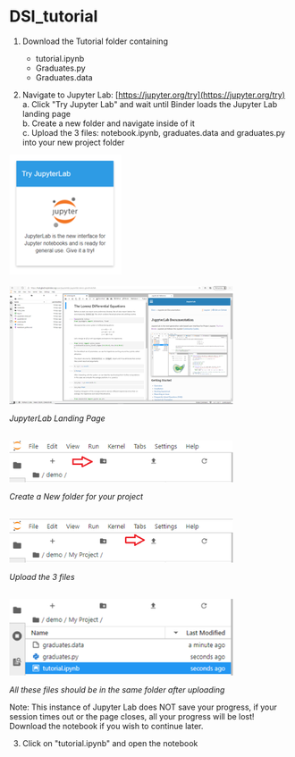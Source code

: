 # DSI_tutorial
1. Download the Tutorial folder containing
    - tutorial.ipynb
    - Graduates.py
    - Graduates.data
  
2. Navigate to Jupyter Lab: [https://jupyter.org/try](https://jupyter.org/try)  
    a. Click &quot;Try Jupyter Lab&quot; and wait until Binder loads the Jupyter Lab landing page  
    b. Create a new folder and navigate inside of it  
    c. Upload the 3 files: notebook.ipynb, graduates.data and graduates.py into your new project folder
<div>
<img src="https://github.com/scole02/DSI_tutorial/blob/main/DSI_notebook_images/try_jupyterlab.png" width="200"/>
</div>  

<br>
<div>
<img src="https://github.com/scole02/DSI_tutorial/blob/main/DSI_notebook_images/jupyterlab_landing.png" width="400"/>
</div>

_JupyterLab Landing Page_

<br>
<div>
<img src="https://github.com/scole02/DSI_tutorial/blob/main/DSI_notebook_images/jupyterlab_folder.PNG" width="400"/>
</div>

_Create a New folder for your project_

<br>
<div>
<img src="https://github.com/scole02/DSI_tutorial/blob/main/DSI_notebook_images/jupyterlab_upload.png" width="400"/>
</div>

_Upload the 3 files_

<br>
<div>
<img src="https://github.com/scole02/DSI_tutorial/blob/main/DSI_notebook_images/uploaded_files.png" width="400"/>
</div>

_All these files should be in the_ _same_ _folder after uploading_

Note: This instance of Jupyter Lab does NOT save your progress, if your session times out or the page closes, all your progress will be lost! Download the notebook if you wish to continue later.

3. Click on &quot;tutorial.ipynb&quot; and open the notebook
